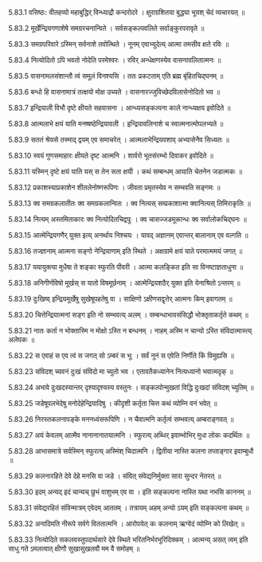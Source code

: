 5.83.1
वसिष्ठः:
वीतहव्यो महाबुद्धिर् विन्ध्याद्रौ कन्दरोदरे ।
क्षुराग्रशितया बुद्ध्या भूयश् चेदं व्यचारयत् ॥


5.83.2
मूर्खेन्द्रियगणाशेषे समग्ररचनान्विते ।
सर्वसङ्कल्पवलिते सर्वाङ्कुरपरावृते ॥


5.83.3
समग्रपरिवारे ऽस्मिन् सर्वनाशे तवोत्थिते ।
नूनम् एवाभ्युदेत्य् आत्मा तमसीव क्षते रविः ॥


5.83.4
नित्योदितो ऽपि भवतो नोदेति परमेश्वरः ।
रविर् अन्धेक्षणस्येव वासनावलितात्मनः ॥


5.83.5
वासनामलसंशान्तौ त्वं समूलं विनश्यसि ।
ततः प्रकटताम् एति ब्रह्म बृंहितचिद्घनम् ॥


5.83.6
बन्धो हि वासनामात्रं तत्क्षयो मोक्ष उच्यते ।
वासनारज्जुविच्छेदविलासेनोदितो भव ॥


5.83.7
इन्द्रियाली विभौ दृष्टे क्षीयते सहवासना ।
आन्ध्यसङ्कल्पना काले नान्ध्यक्षय इवोदिते ॥


5.83.8
आत्मलाभे क्षयं याति मनष्षष्ठेन्द्रियावली ।
इन्द्रियावलिनाशे च स्वात्मनात्मोपलभ्यते ॥


5.83.9
सततं श्रेयसे तस्माद् द्वयम् एव समाचरेत् ।
आत्मलाभेन्द्रियवशाव् अभ्यासेनैव सिध्यतः ॥


5.83.10
स्वयं गुणसमाहारः क्षीयते दृष्ट आत्मनि ।
शार्वरो भूतसंरम्भो दिवाकर इवोदिते ॥


5.83.11
यस्मिन् दृष्टे क्षयं याति यस् स तेन सता क्षयी ।
कथं सम्बन्धम् आयाति चेतनेन जडात्मकः ॥


5.83.12
प्रकाशस्याप्रकाशेन शीतलेनोष्णरूपिणः ।
जीवता प्रमृतस्येव न सम्भवति सङ्गमः ॥


5.83.13
क्व समग्रकलातीतः क्व समग्रकलान्वितः ।
क्व नित्यस् सम्प्रकाशात्मा क्वानित्यस् तिमिराकृतिः ॥


5.83.14
नित्यम् अस्तमिताकारः क्व नित्योदितचिद्वपुः ।
क्व चासज्जडमूकान्धः क्व सर्वालोकचिद्घनः ॥


5.83.15
आत्मेन्द्रियगणैर् युक्त इत्य् अनर्थाय निश्चयः ।
यावद् अज्ञानम् एवान्तर् बालानाम् एव वल्गति ॥


5.83.16
तज्ज्ञानाम् आत्मना सङ्गो नेन्द्रियाणाम् इति स्थिते ।
अक्षग्रामे क्षयं याते परमात्ममयं जगत् ॥


5.83.17
ययायुक्त्या मुधैषा ते शङ्का स्फुरति पीवरी ।
आत्मा कलङ्कित इति सा विनष्टाज्ञताधुना ॥


5.83.18
अनिगीर्णविषो मूर्खस् स यातो विषमूर्छनाम् ।
आत्मेन्द्रियशठैर् युक्त इति येनाश्रितो ऽन्तरम् ॥


5.83.19
दुःखिष्व् इन्द्रियमूर्खेषु सुखेषूपहतेषु वा ।
साक्षिणो ऽक्षीणसद्वृत्तेर् आत्मनः किम् इवागतम् ॥


5.83.20
चित्तेन्द्रियात्मनां सङ्ग इति नो सम्भवत्य् अलम् ।
सम्बन्धाभावसंसिद्धौ भोक्तृताकर्तृते कथम् ॥


5.83.21
नातः कर्ता न भोक्तास्मि न मोक्षो ऽस्ति न बन्धनम् ।
नाहम् अस्मि न चान्यो ऽस्ति संविदात्मास्त्य् अलेपकः ॥


5.83.22
स एवाहं स एव त्वं स जगत् सो ऽम्बरं स भूः ।
सर्वं नूनं स एवेति निर्णीते किं विमुह्यसि ॥


5.83.23
संविदश् च्यवनं दुःखं संविदो मा च्युतो भव ।
एतावतैकध्यानेन नित्यध्यानो भवात्मदृक् ॥


5.83.24
अभावे दुःखदस्यान्तर् दृश्यादृश्यस्य वस्तुनः ।
सङ्कल्पोन्मुखतां विद्धि दुःखदां संविदश् च्युतिम् ॥


5.83.25
जडेषूपलभेदेषु मनोदेहेन्द्रियादिषु ।
कीदृशी कर्तृता चित्त कथं व्योम्नि वनं भवेत् ॥


5.83.26
निरस्तकलनापङ्के मननध्वंसरूपिणि ।
न चैवात्मनि कर्तृत्वं सम्भवत्य् अम्बराङ्गवत् ॥


5.83.27
अयं केवलम् आत्मैव नानानानातयात्मनि ।
स्फुरत्य् अब्धिर् इवाम्भोभिर् मुधा लोकः कदर्थितः ॥


5.83.28
आभासमात्रे सर्वस्मिन् स्फुरत्य् अस्मिंश् चिदात्मनि ।
द्वितीया नास्ति कलना तप्ताङ्गार इवाम्बुधौ ॥


5.83.29
कलनारहिते देवे देहे मनसि वा जडे ।
संवित् संवेद्यनिर्मुक्ता सारा सुन्दर नेतरत् ॥


5.83.30
इदम् अन्यद् इदं चान्यच् छुभं वाशुभम् एव वा ।
इति सङ्कल्पना नास्ति यथा नभसि काननम् ॥


5.83.31
संवेद्यरहितं संविन्मात्रम् एवेदम् आततम् ।
तत्रायम् अहम् अन्यो ऽयम् इति सङ्कल्पना कथम् ॥


5.83.32
अनादिमति नीरूपे सर्वगे विततात्मनि ।
आरोपयेत् कः कलनाम् ऋग्वेदं व्योम्नि को लिखेत् ॥


5.83.33
नित्योदिते सकलवस्तुपदार्थसारे देवे स्थिते भरितनिर्भरभूरिदिक्कम् ।
आत्मन्य् असत् त्वम् इति साधु गते ऽमलत्वात् क्षीणौ सुखासुखलवौ मम वै समोहम् ॥

